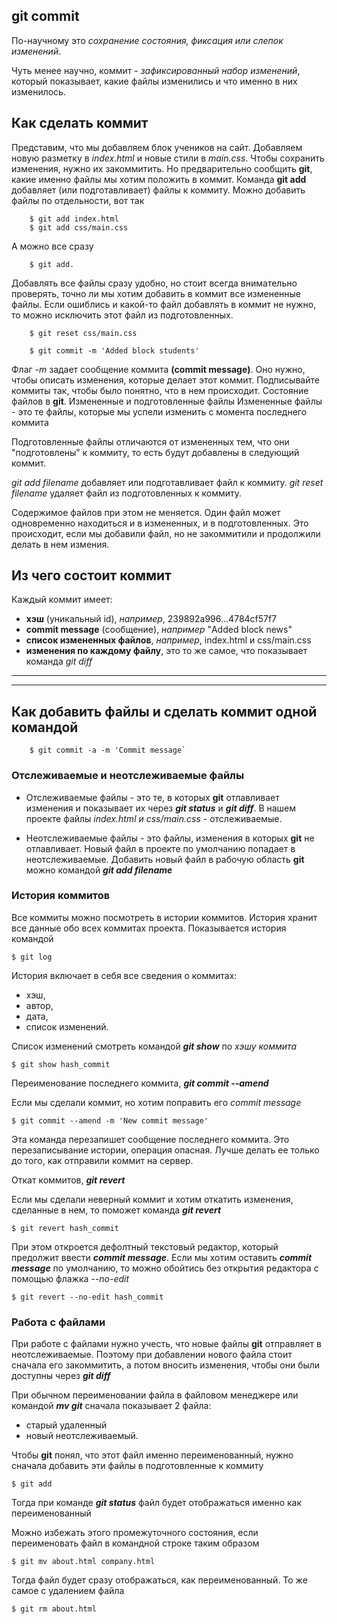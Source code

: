 ## git commit

По-научному это *сохранение состояния, фиксация или слепок изменений*.

Чуть менее научно, коммит - *зафиксированный набор изменений*, который показывает, какие файлы изменились и что именно в них изменилось. 

## Как сделать коммит

Представим, что мы добавляем блок учеников на сайт. Добавляем новую разметку в *index.html* и новые стили в *main.css*. Чтобы сохранить изменения, нужно их закоммитить. Но предварительно сообщить **git**, какие именно файлы мы хотим положить в коммит. Команда **git add** добавляет (или подготавливает) файлы к коммиту. Можно добавить файлы по отдельности, вот так

``````brash=
    $ git add index.html
    $ git add css/main.css
``````

А можно все сразу

``````brash=
    $ git add.
``````

Добавлять все файлы сразу удобно, но стоит всегда внимательно проверять, точно ли мы хотим добавить в коммит все измененные файлы. Если ошиблись и какой-то файл добавлять в коммит не нужно, то можно исключить этот файл из подготовленных.

``````brash=
    $ git reset css/main.css
``````

``````brash=
    $ git commit -m 'Added block students'
``````

Флаг *-m* задает сообщение коммита **(commit message)**. Оно нужно, чтобы описать изменения, которые делает этот коммит. Подписывайте коммиты так, чтобы было понятно, что в нем происходит.
Состояние файлов в **git**. Измененные и подготовленные файлы
Измененные файлы - это те файлы, которые мы успели изменить с момента последнего коммита

Подготовленные файлы отличаются от измененных тем, что они "подготовлены" к коммиту, то есть будут добавлены в следующий коммит.

*git add filename* добавляет или подготавливает файл к коммиту.
*git reset filename* удаляет файл из подготовленных к коммиту.

Содержимое файлов при этом не меняется. Один файл может одновременно находиться и в измененных, и в подготовленных. Это происходит, если мы добавили файл, но не закоммитили и продолжили делать в нем измения.

## Из чего состоит коммит

Каждый коммит имеет:

- **хэш** (уникальный id), *например*, 239892a996...4784cf57f7
- **commit message** (сообщение), *например* "Added block news"
- **список измененных файлов**, *например*, index.html и css/main.css
- **изменения по каждому файлу**, это то же самое, что показывает команда *git diff*

---

---

## Как добавить файлы и сделать коммит одной командой

    
```brash=
    $ git commit -a -m 'Commit message`
``````

### Отслеживаемые и неотслеживаемые файлы

- Отслеживаемые файлы - это те, в которых **git** отлавливает изменения и показывает их через ***git status*** и ***git diff***. В нашем проекте файлы *index.html и css/main.css* - отслеживаемые.

- Неотслеживаемые файлы - это файлы, изменения в которых **git** не отлавливает. Новый файл в проекте по умолчанию попадает в неотслеживаемые. Добавить новый файл в рабочую область **git** можно командой ***git add filename***

### История коммитов

Все коммиты можно посмотреть в истории коммитов. История хранит все данные обо всех коммитах проекта. Показывается история командой


    $ git log

История включает в себя все сведения о коммитах: 
- хэш, 
- автор, 
- дата, 
- список изменений. 

Список изменений смотреть командой ***git show*** по *хэшу коммита*


    $ git show hash_commit

Переименование последнего коммита, ***git commit --amend***

Если мы сделали коммит, но хотим поправить его *commit message*


    $ git commit --amend -m 'New commit message'

Эта команда перезапишет сообщение последнего коммита. Это перезаписывание истории, операция опасная. Лучше делать ее только до того, как отправили коммит на сервер.

Откат коммитов, ***git revert***

Если мы сделали неверный коммит и хотим откатить изменения, сделанные в нем, то поможет команда ***git revert***


    $ git revert hash_commit

При этом откроется дефолтный текстовый редактор, который предолжит ввести ***commit message***. Если мы хотим оставить ***commit message*** по умолчанию, то можно обойтись без открытия редактора с помощью флажка *--no-edit*


    $ git revert --no-edit hash_commit

### Работа с файлами

При работе с файлами нужно учесть, что новые файлы **git** отправляет в неотслеживаемые. Поэтому при добавлении нового файла стоит сначала его закоммитить, а потом вносить изменения, чтобы они были доступны через ***git diff***

При обычном переименовании файла в файловом менеджере или командой ***mv git*** сначала показывает 2 файла: 
- старый удаленный 
- новый неотслеживаемый.

 Чтобы **git** понял, что этот файл именно переименованный, нужно сначала добавить эти файлы в подготовленные к коммиту


    $ git add 

Тогда при команде ***git status*** файл будет отображаться именно как переименованный

Можно избежать этого промежуточного состояния, если переименовать файл в командной строке таким образом


    $ git mv about.html company.html


Тогда файл будет сразу отображаться, как переименованный. То же самое с удалением файла


    $ git rm about.html
